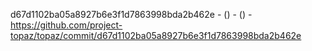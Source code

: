 d67d1102ba05a8927b6e3f1d7863998bda2b462e -  () -  () - https://github.com/project-topaz/topaz/commit/d67d1102ba05a8927b6e3f1d7863998bda2b462e
